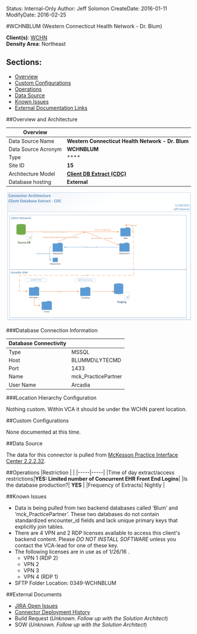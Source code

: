 Status: Internal-Only
Author: Jeff Solomon
CreateDate: 2016-01-11
ModifyDate: 2016-02-25


#WCHNBLUM (Western Connecticut Health Network - Dr. Blum)

**Client(s)**: [WCHN](../WCHN.md)  
**Density Area**: Northeast   

## Sections:
* [Overview](#overview-and-architecture)
* [Custom Configurations](#custom-configurations)
* [Operations](#operations)
* [Data Source](#data-source)
* [Known Issues](#known-issues)
* [External Documentation Links](#external-documents)

##Overview and Architecture

| Overview ||
|-----|-----|
| Data Source Name| **Western Connecticut Health Network - Dr. Blum** |
| Data Source Acronym| **WCHNBLUM** |
| Type | **** |
| Site ID | **15** |
| Architecture Model | [**Client DB Extract (CDC)**](../../Tech_Delivery/Standard-Implementations/Client-DB-Extract-CDC.md)|
| Database hosting | **External** |


<a href="../../../img/Connector-Client-DB-Extract-CDC.png">![](../../img/Connector-Client-DB-Extract-CDC.png)</a>

###Database Connection Information  

|Database Connectivity||
|-----|-----|
|Type|MSSQL|
|Host|BLUMMD\LYTECMD|
|Port|1433|
|Name|mck_PracticePartner|
|User Name|Arcadia|  


###Location Hierarchy Configuration

Nothing custom. Within VCA it should be under the WCHN parent location.

##Custom Configurations

None documented at this time. 

##Data Source

The data for this connector is pulled from [McKesson Practice Interface Center 2.2.2.32](../../Tech_Delivery/EHR-Documentation/McKesson-Practice-Interface-Center.md).

##Operations
|Restriction | |
|-----|-----|
|Time of day extract/access restrictions|**YES: Limited number of Concurrent EHR Front End Logins**|
|Is the database production?| **YES**  |
|Frequency of Extracts| Nightly  |

##Known Issues

* Data is being pulled from two backend databases called ‘Blum’ and ‘mck_PracticePartner’. These two databases do not contain standardized encounter_id fields and lack unique primary keys that explicitly join tables. 
* There are 4 VPN and 2 RDP licenses  available to access this client's backend content. Please *DO NOT INSTALL SOFTWARE* unless you contact the VCA-lead for one of these key. 
* The following licenses are in use as of 1/26/16 .  
	* VPN 1 (RDP 2)
	* VPN 2
	* VPN 3 
	* VPN 4 (RDP 1)
* SFTP Folder Location: 0349-WCHNBLUM



##External Documents
- [JIRA Open Issues](https://jira.arcadiasolutions.com/issues/?jql=(labels%20%3D%20WCHNBLUM%20or%20%22Data%20Source%20Acronym%22%20~%20WCHNBLUM)%20and%20status%20!%3D%20Closed)
- [Connector Deployment History](https://github.com/arcadia/qdw/wiki/connector-version)
- Build Request (*Unknown. Follow up with the Solution Architect*)
- SOW (*Unknown. Follow up with the Solution Architect*)